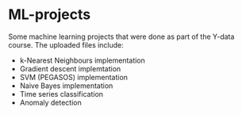 # ML-projects
Some machine learning projects that were done as part of the Y-data course.
The uploaded files include:
* k-Nearest Neighbours implementation
* Gradient descent implemtation
* SVM (PEGASOS) implementation
* Naive Bayes implementation
* Time series classification
* Anomaly detection


